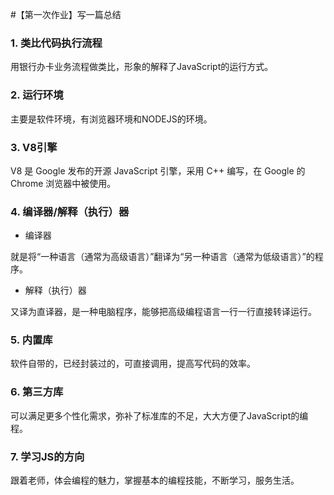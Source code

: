 ﻿#【第一次作业】写一篇总结



### 1. 类比代码执行流程

用银行办卡业务流程做类比，形象的解释了JavaScript的运行方式。

### 2. 运行环境

主要是软件环境，有浏览器环境和NODEJS的环境。

### 3. V8引擎

V8 是 Google 发布的开源 JavaScript 引擎，采用 C++ 编写，在 Google 的 Chrome 浏览器中被使用。

### 4. 编译器/解释（执行）器 

- 编译器

就是将“一种语言（通常为高级语言）”翻译为“另一种语言（通常为低级语言）”的程序。

- 解释（执行）器

又译为直译器，是一种电脑程序，能够把高级编程语言一行一行直接转译运行。

### 5. 内置库

软件自带的，已经封装过的，可直接调用，提高写代码的效率。

### 6. 第三方库

可以满足更多个性化需求，弥补了标准库的不足，大大方便了JavaScript的编程。

### 7. 学习JS的方向

跟着老师，体会编程的魅力，掌握基本的编程技能，不断学习，服务生活。